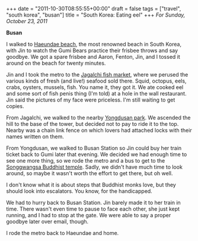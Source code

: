 +++
date = "2011-10-30T08:55:55+00:00"
draft = false
tags = ["travel", "south korea", "busan"]
title = "South Korea: Eating eel"
+++
*For Sunday, October 23, 2011*

**Busan**

I walked to [Haeundae beach](http://www.google.com/search?hl=en&client=safari&rls=en&q=Yonggungsa&bav=on.2,or.r_gc.r_pw.,cf.osb&biw=1366&bih=690&um=1&ie=UTF-8&tbm=isch&source=og&sa=N&tab=wi#um=1&hl=en&client=safari&rls=en&tbm=isch&sa=1&q=Haeundae+beach&pbx=1&oq=Haeundae+beach&aq=f&aqi=g5g-S5&aql=1&gs_sm=e&gs_upl=1435588l1436398l0l1436714l7l6l0l3l3l0l187l379l1.2l3l0&bav=on.2,or.r_gc.r_pw.,cf.osb&fp=e85638aef1ce869b&biw=1366&bih=690), the most renowned beach in South Korea, with Jin to watch the Gumi Bears practice their frisbee throws and say goodbye. We got a spare frisbee and Aaron, Fenton, Jin, and I tossed it around on the beach for twenty minutes.

Jin and I took the metro to the [Jagalchi fish market](http://www.google.com/search?hl=en&client=safari&rls=en&q=Yonggungsa&bav=on.2,or.r_gc.r_pw.,cf.osb&biw=1366&bih=690&um=1&ie=UTF-8&tbm=isch&source=og&sa=N&tab=wi#um=1&hl=en&client=safari&rls=en&tbm=isch&sa=1&q=Jagalchi+fish+market&oq=Jagalchi+fish+market&aq=f&aqi=g1g-S1&aql=1&gs_sm=e&gs_upl=154455l154455l0l154897l1l1l0l0l0l0l108l108l0.1l1l0&bav=on.2,or.r_gc.r_pw.,cf.osb&fp=e85638aef1ce869b&biw=1366&bih=690), where we perused the various kinds of fresh (and live!) seafood sold there. Squid, octopus, eels, crabs, oysters, mussels, fish. You name it, they got it. We ate cooked eel and some sort of fish penis thing (I'm told) at a hole in the wall restaurant. Jin said the pictures of my face were priceless. I'm still waiting to get copies.

From Jagalchi, we walked to the nearby [Yongdusan park](http://www.google.com/search?hl=en&client=safari&rls=en&q=Yonggungsa&bav=on.2,or.r_gc.r_pw.,cf.osb&biw=1366&bih=690&um=1&ie=UTF-8&tbm=isch&source=og&sa=N&tab=wi#um=1&hl=en&client=safari&rls=en&tbm=isch&sa=1&q=Yongdusan&oq=Yongdusan&aq=f&aqi=g1g-S1&aql=1&gs_sm=e&gs_upl=245129l245129l2l245402l1l1l0l0l0l0l234l234l2-1l1l0&bav=on.2,or.r_gc.r_pw.,cf.osb&fp=e85638aef1ce869b&biw=1366&bih=690). We ascended the hill to the base of the tower, but decided not to pay to ride it to the top. Nearby was a chain link fence on which lovers had attached locks with their names written on them.

From Yongdusan, we walked to Busan Station so Jin could buy her train ticket back to Gumi later that evening. We decided we had enough time to see one more thing, so we rode the metro and a bus to get to the [Songgwangsa Buddhist temple](http://www.google.com/search?hl=en&client=safari&rls=en&q=Yonggungsa&bav=on.2,or.r_gc.r_pw.,cf.osb&biw=1366&bih=690&um=1&ie=UTF-8&tbm=isch&source=og&sa=N&tab=wi#um=1&hl=en&client=safari&rls=en&tbm=isch&sa=X&ei=GBCtTrrhHZHNmAWkwqHMDg&ved=0CD0QvwUoAQ&q=Songgwangsa+temple&spell=1&bav=on.2,or.r_gc.r_pw.,cf.osb&fp=e85638aef1ce869b&biw=1366&bih=690). Sadly, we didn't have much time to look around, so maybe it wasn't worth the effort to get there, but oh well.

I don't know what it is about steps that Buddhist monks love, but they should look into escalators. You know, for the handicapped.

We had to hurry back to Busan Station. Jin barely made it to her train in time. There wasn't even time to pause to face each other, she just kept running, and I had to stop at the gate. We were able to say a proper goodbye later over email, though.

I rode the metro back to Haeundae and home.
